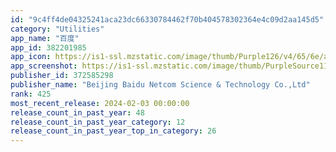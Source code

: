 ```yaml
---
id: "9c4ff4de04325241aca23dc66330784462f70b404578302364e4c09d2aa145d5"
category: "Utilities"
app_name: "百度"
app_id: 382201985
app_icon: https://is1-ssl.mzstatic.com/image/thumb/Purple126/v4/65/6e/a9/656ea921-da9b-1e11-74cb-b70a318d73b2/AppIcon-0-0-1x_U007emarketing-0-7-0-0-sRGB-85-220.png/1024x1024bb.png
app_screenshot: https://is1-ssl.mzstatic.com/image/thumb/PurpleSource116/v4/f7/c2/c6/f7c2c6ad-7506-ddf0-a44d-1a5c7bb9a80e/380caab2-c1f5-437a-b200-ee9d7706c026_ios_1242_2688__1.png/1242x2688bb.png
publisher_id: 372585298
publisher_name: "Beijing Baidu Netcom Science & Technology Co.,Ltd"
rank: 425
most_recent_release: 2024-02-03 00:00:00
release_count_in_past_year: 48
release_count_in_past_year_category: 12
release_count_in_past_year_top_in_category: 26
---
```

